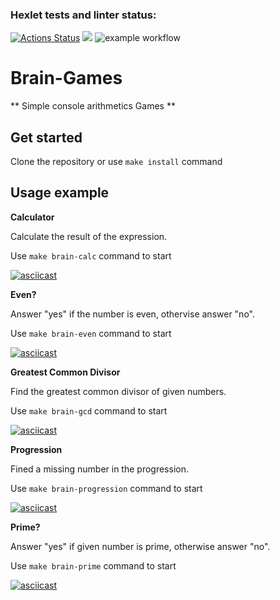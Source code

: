 ### Hexlet tests and linter status:
[![Actions Status](https://github.com/Shmik0/frontend-project-lvl1/workflows/hexlet-check/badge.svg)](https://github.com/Shmik0/frontend-project-lvl1/actions)
<a href="https://codeclimate.com/github/Shmik0/frontend-project-lvl1/maintainability"><img src="https://api.codeclimate.com/v1/badges/cdf814afe1f6e1367949/maintainability" /></a>
![example workflow](https://github.com/Shmik0/frontend-project-lvl1/actions/workflows/.github/workflows/nodejs.yml/badge.svg)

# Brain-Games

** Simple console arithmetics Games **  

## Get started

Clone the repository or use `make install` command

## Usage example

**Calculator**

Calculate the result of the expression.

Use `make brain-calc` command to start

[![asciicast](https://asciinema.org/a/IcAIeFJkfXalUaigflIADmBKD.svg)](https://asciinema.org/a/IcAIeFJkfXalUaigflIADmBKD)

**Even?**

Answer "yes" if the number is even, othervise answer "no".

Use `make brain-even` command to start

[![asciicast](https://asciinema.org/a/uoeQUldb1yhTuXkQ0xMEYbZAS.svg)](https://asciinema.org/a/uoeQUldb1yhTuXkQ0xMEYbZAS)

**Greatest Common Divisor**

Find the greatest common divisor of given numbers.

Use `make brain-gcd` command to start

[![asciicast](https://asciinema.org/a/GzeMT2wrsR66i3NyANGyQywu4.svg)](https://asciinema.org/a/GzeMT2wrsR66i3NyANGyQywu4)

**Progression**

Fined a missing number in the progression.

Use `make brain-progression` command to start

[![asciicast](https://asciinema.org/a/wkcXrJOlGpSfuGpawMB0aGP79.svg)](https://asciinema.org/a/wkcXrJOlGpSfuGpawMB0aGP79)

**Prime?**

Answer "yes" if given number is prime, otherwise answer "no".

Use `make brain-prime` command to start

[![asciicast](https://asciinema.org/a/j2PoHUuGRArGFUVbsyhP0EdYg.svg)](https://asciinema.org/a/j2PoHUuGRArGFUVbsyhP0EdYg)
